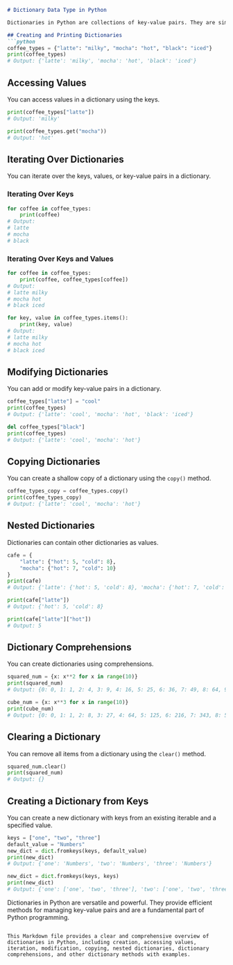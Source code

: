 ```markdown
# Dictionary Data Type in Python

Dictionaries in Python are collections of key-value pairs. They are similar to objects in JavaScript.

## Creating and Printing Dictionaries
```python
coffee_types = {"latte": "milky", "mocha": "hot", "black": "iced"}
print(coffee_types)
# Output: {'latte': 'milky', 'mocha': 'hot', 'black': 'iced'}
```

## Accessing Values
You can access values in a dictionary using the keys.
```python
print(coffee_types["latte"])
# Output: 'milky'

print(coffee_types.get("mocha"))
# Output: 'hot'
```

## Iterating Over Dictionaries
You can iterate over the keys, values, or key-value pairs in a dictionary.

### Iterating Over Keys
```python
for coffee in coffee_types:
    print(coffee)
# Output: 
# latte
# mocha
# black
```

### Iterating Over Keys and Values
```python
for coffee in coffee_types:
    print(coffee, coffee_types[coffee])
# Output:
# latte milky
# mocha hot
# black iced

for key, value in coffee_types.items():
    print(key, value)
# Output:
# latte milky
# mocha hot
# black iced
```

## Modifying Dictionaries
You can add or modify key-value pairs in a dictionary.
```python
coffee_types["latte"] = "cool"
print(coffee_types)
# Output: {'latte': 'cool', 'mocha': 'hot', 'black': 'iced'}

del coffee_types["black"]
print(coffee_types)
# Output: {'latte': 'cool', 'mocha': 'hot'}
```

## Copying Dictionaries
You can create a shallow copy of a dictionary using the `copy()` method.
```python
coffee_types_copy = coffee_types.copy()
print(coffee_types_copy)
# Output: {'latte': 'cool', 'mocha': 'hot'}
```

## Nested Dictionaries
Dictionaries can contain other dictionaries as values.
```python
cafe = {
    "latte": {"hot": 5, "cold": 8},
    "mocha": {"hot": 7, "cold": 10}
}
print(cafe)
# Output: {'latte': {'hot': 5, 'cold': 8}, 'mocha': {'hot': 7, 'cold': 10}}

print(cafe["latte"])
# Output: {'hot': 5, 'cold': 8}

print(cafe["latte"]["hot"])
# Output: 5
```

## Dictionary Comprehensions
You can create dictionaries using comprehensions.
```python
squared_num = {x: x**2 for x in range(10)}
print(squared_num)
# Output: {0: 0, 1: 1, 2: 4, 3: 9, 4: 16, 5: 25, 6: 36, 7: 49, 8: 64, 9: 81}

cube_num = {x: x**3 for x in range(10)}
print(cube_num)
# Output: {0: 0, 1: 1, 2: 8, 3: 27, 4: 64, 5: 125, 6: 216, 7: 343, 8: 512, 9: 729}
```

## Clearing a Dictionary
You can remove all items from a dictionary using the `clear()` method.
```python
squared_num.clear()
print(squared_num)
# Output: {}
```

## Creating a Dictionary from Keys
You can create a new dictionary with keys from an existing iterable and a specified value.
```python
keys = ["one", "two", "three"]
default_value = "Numbers"
new_dict = dict.fromkeys(keys, default_value)
print(new_dict)
# Output: {'one': 'Numbers', 'two': 'Numbers', 'three': 'Numbers'}

new_dict = dict.fromkeys(keys, keys)
print(new_dict)
# Output: {'one': ['one', 'two', 'three'], 'two': ['one', 'two', 'three'], 'three': ['one', 'two', 'three']}
```

Dictionaries in Python are versatile and powerful. They provide efficient methods for managing key-value pairs and are a fundamental part of Python programming.
```

This Markdown file provides a clear and comprehensive overview of dictionaries in Python, including creation, accessing values, iteration, modification, copying, nested dictionaries, dictionary comprehensions, and other dictionary methods with examples.